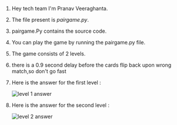 1. Hey tech team I'm Pranav Veeraghanta.
2. The file present is *pairgame.py*.
3. pairgame.Py contains the source code.
4. You can play the game by running the pairgame.py file.
5. The game consists of 2 levels.
6. there is a 0.9 second delay before the      cards flip back upon wrong match,so don't go fast
7. Here is the answer for the first level :

   <img src="https://beyondmebtw.com/projects/pairgame/solved1.png" alt="level 1 answer">

8. Here is the answer for the second level :
   
   <img src="https://beyondmebtw.com/projects/pairgame/solved2.png" alt="level 2 answer">
   


